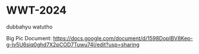 # WWT-2024

dubbahyu watutho

Big Pic Document: https://docs.google.com/document/d/1598DopIBV8Kep-g-lv5U6siq0ghd7X2pCOD7Tuwu74I/edit?usp=sharing




